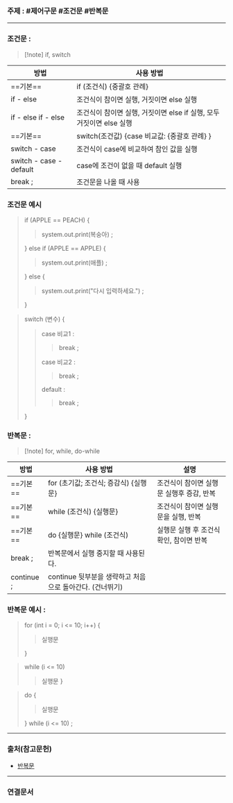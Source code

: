 ### 주제 : #제어구문 #조건문 #반복문 

___

### 조건문 : 

>[!note] if, switch

| 방법 | 사용 방법 |
| - | - |
| ==기본== | if (조건식) {중괄호 관례}
| if - else | 조건식이 참이면 실행, 거짓이면 else 실행
| if - else if - else | 조건식이 참이면 실행, 거짓이면 else if 실행, 모두 거짓이면 else 실행
| ==기본== | switch(조건값) {case 비교값: {중괄호 관례} } 
| switch - case | 조건식이 case에 비교하여 참인 값을 실행
| switch - case - default | case에 조건이 없을 때 default 실행
| break ; | 조건문을 나올 때 사용

### 조건문 예시

> if (APPLE == PEACH) { 
>> system.out.print(복숭아) ;
>
> } else if (APPLE == APPLE) {
>> system.out.print(애플) ;
> 
> } else {
>> system.out.print("다시 입력하세요.") ;
>
> }

> switch (변수) {
>> case 비교1 :
>>> break ;
>> 
>> case 비교2 :
>>> break ;
>>
>> default : 
>>> break ;
>
> }

### 반복문 : 

>[!note] for, while, do-while

| 방법 | 사용 방법 | 설명 |
| - | - | - |
| ==기본== | for (초기값; 조건식; 증감식) {실행문} | 조건식이 참이면 실행문 실행후 증감, 반복
| ==기본== | while (조건식) {실행문} | 조건식이 참이면 실행문을 실행, 반복
| ==기본== | do {실행문} while (조건식) | 실행문 실행 후 조건식 확인, 참이면 반복
| break ; | 반복문에서 실행 중지할 때 사용된다.
| continue ; | continue 뒷부분을 생략하고 처음으로 돌아간다. (건너뛰기)

### 반복문 예시 : 

> for (int i = 0; i <= 10; i++) {
>> 실행문
>
> } 

> while (i <= 10)
>> 실행문
> } 

> do {
>> 실행문
>
> } while (i <= 10) ;

___

### 출처(참고문헌)

- [반복문](https://webclub.tistory.com/166)

___

### 연결문서
